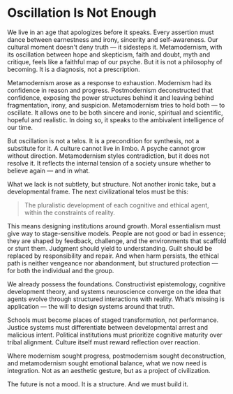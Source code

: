 # Oscillation Is Not Enough

We live in an age that apologizes before it speaks. Every assertion must dance between earnestness and irony, sincerity and self-awareness. Our cultural moment doesn't deny truth — it sidesteps it. Metamodernism, with its oscillation between hope and skepticism, faith and doubt, myth and critique, feels like a faithful map of our psyche. But it is not a philosophy of becoming. It is a diagnosis, not a prescription.

Metamodernism arose as a response to exhaustion. Modernism had its confidence in reason and progress. Postmodernism deconstructed that confidence, exposing the power structures behind it and leaving behind fragmentation, irony, and suspicion. Metamodernism tries to hold both — to oscillate. It allows one to be both sincere and ironic, spiritual and scientific, hopeful and realistic. In doing so, it speaks to the ambivalent intelligence of our time.

But oscillation is not a telos. It is a precondition for synthesis, not a substitute for it. A culture cannot live in limbo. A psyche cannot grow without direction. Metamodernism styles contradiction, but it does not resolve it. It reflects the internal tension of a society unsure whether to believe again — and in what.

What we lack is not subtlety, but structure. Not another ironic take, but a developmental frame. The next civilizational telos must be this:

> The pluralistic development of each cognitive and ethical agent, within the constraints of reality.

This means designing institutions around growth. Moral essentialism must give way to stage-sensitive models. People are not good or bad in essence; they are shaped by feedback, challenge, and the environments that scaffold or stunt them. Judgment should yield to understanding. Guilt should be replaced by responsibility and repair. And when harm persists, the ethical path is neither vengeance nor abandonment, but structured protection — for both the individual and the group.

We already possess the foundations. Constructivist epistemology, cognitive development theory, and systems neuroscience converge on the idea that agents evolve through structured interactions with reality. What’s missing is application — the will to design systems around that truth.

Schools must become places of staged transformation, not performance. Justice systems must differentiate between developmental arrest and malicious intent. Political institutions must prioritize cognitive maturity over tribal alignment. Culture itself must reward reflection over reaction.

Where modernism sought progress, postmodernism sought deconstruction, and metamodernism sought emotional balance, what we now need is integration. Not as an aesthetic gesture, but as a project of civilization.

The future is not a mood. It is a structure. And we must build it.